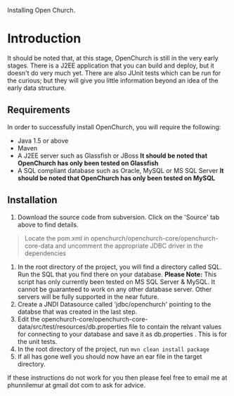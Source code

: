 Installing Open Church.

# Introduction #
It should be noted that, at this stage, OpenChurch is still in the very early stages.  There is a J2EE application that you can build and deploy, but it doesn't do very much yet.  There are also JUnit tests which can be run for the curious; but they will give you little information beyond an idea of the early data structure.

## Requirements ##

In order to successfully install OpenChurch, you will require the following:
  * Java 1.5 or above
  * Maven
  * A J2EE server such as Glassfish or JBoss **It should be noted that OpenChurch has only been tested on Glassfish**
  * A SQL compliant database such as Oracle, MySQL or MS SQL Server **It should be noted that OpenChurch has only been tested on MySQL**



## Installation ##

  1. Download the source code from subversion. Click on the 'Source' tab above to find details.
> Locate the pom.xml in openchurch/openchurch-core/openchurch-core-data and uncomment the appropriate JDBC driver in the dependencies
  1. In the root directory of the project, you will find a directory called SQL.  Run the SQL that you find there on your database. **Please Note:** This script has only currently been tested on MS SQL Server & MySQL. It cannot be guaranteed to work on any other database server.  Other servers will be fully supported in the near future.
  1. Create a JNDI Datasource called 'jdbc/openchurch' pointing to the databse that was created in the last step.
  1. Edit the openchurch-core/openchurch-core-data/src/test/resources/db.properties file to contain the relvant values for connecting to your database and save it as db.properties .  This is for the unit tests.
  1. In the root directory of the project, run ` mvn clean install package `
  1. If all has gone well you should now have an ear file in the target directory.

If these instructions do not work for you then please feel free to email me at phunnilemur at gmail dot com to ask for advice.